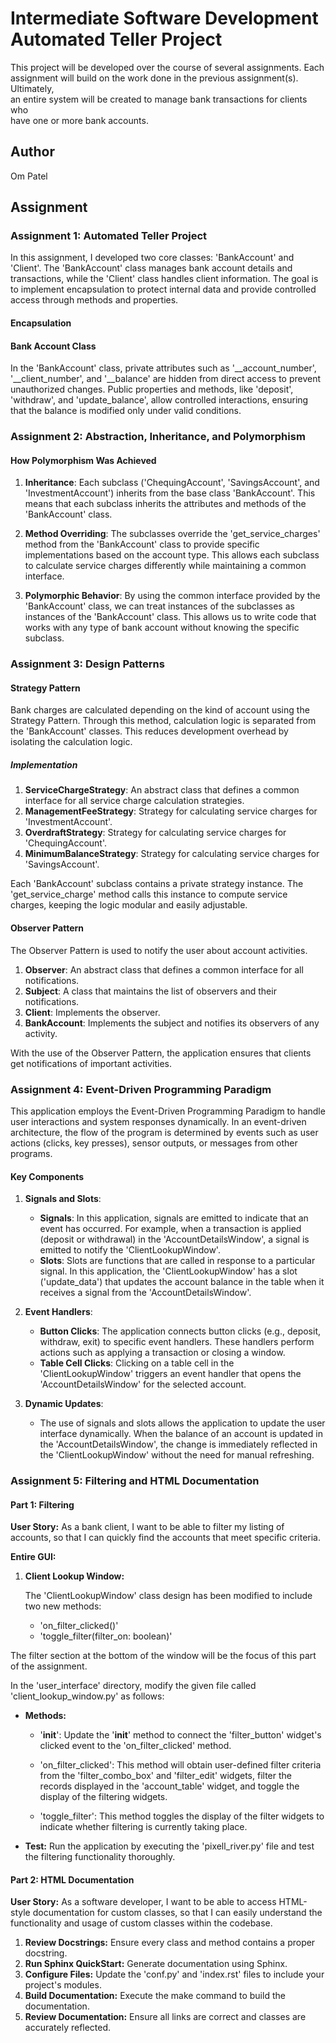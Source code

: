 # Intermediate Software Development Automated Teller Project

This project will be developed over the course of several assignments. Each  
assignment will build on the work done in the previous assignment(s). Ultimately,  
an entire system will be created to manage bank transactions for clients who  
have one or more bank accounts.

## Author

Om Patel

## Assignment

### Assignment 1: Automated Teller Project

In this assignment, I developed two core classes: 'BankAccount' and 'Client'. The 'BankAccount' class manages bank account details and transactions, while the 'Client' class handles client information. The goal is to implement encapsulation to protect internal data and provide controlled access through methods and properties.

#### Encapsulation

#### Bank Account Class

In the 'BankAccount' class, private attributes such as '__account_number', '__client_number', and '__balance' are hidden from direct access to prevent unauthorized changes. Public properties and methods, like 'deposit', 'withdraw', and 'update_balance', allow controlled interactions, ensuring that the balance is modified only under valid conditions.

### Assignment 2: Abstraction, Inheritance, and Polymorphism

#### How Polymorphism Was Achieved

1. **Inheritance**: Each subclass ('ChequingAccount', 'SavingsAccount', and 'InvestmentAccount') inherits from the base class 'BankAccount'. This means that each subclass inherits the attributes and methods of the 'BankAccount' class.

2. **Method Overriding**: The subclasses override the 'get_service_charges' method from the 'BankAccount' class to provide specific implementations based on the account type. This allows each subclass to calculate service charges differently while maintaining a common interface.

3. **Polymorphic Behavior**: By using the common interface provided by the 'BankAccount' class, we can treat instances of the subclasses as instances of the 'BankAccount' class. This allows us to write code that works with any type of bank account without knowing the specific subclass.

### Assignment 3: Design Patterns

#### Strategy Pattern

Bank charges are calculated depending on the kind of account using the Strategy Pattern. Through this method, calculation logic is separated from the 'BankAccount' classes. This reduces development overhead by isolating the calculation logic.

##### Implementation

1. **ServiceChargeStrategy**: An abstract class that defines a common interface for all service charge calculation strategies.
2. **ManagementFeeStrategy**: Strategy for calculating service charges for 'InvestmentAccount'.
3. **OverdraftStrategy**: Strategy for calculating service charges for 'ChequingAccount'.
4. **MinimumBalanceStrategy**: Strategy for calculating service charges for 'SavingsAccount'.

Each 'BankAccount' subclass contains a private strategy instance. The 'get_service_charge' method calls this instance to compute service charges, keeping the logic modular and easily adjustable.

#### Observer Pattern

The Observer Pattern is used to notify the user about account activities.

1. **Observer**: An abstract class that defines a common interface for all notifications.
2. **Subject**: A class that maintains the list of observers and their notifications.
3. **Client**: Implements the observer.
4. **BankAccount**: Implements the subject and notifies its observers of any activity.

With the use of the Observer Pattern, the application ensures that clients get notifications of important activities.

### Assignment 4: Event-Driven Programming Paradigm

This application employs the Event-Driven Programming Paradigm to handle user interactions and system responses dynamically. In an event-driven architecture, the flow of the program is determined by events such as user actions (clicks, key presses), sensor outputs, or messages from other programs.

#### Key Components

1. **Signals and Slots**:
    - **Signals**: In this application, signals are emitted to indicate that an event has occurred. For example, when a transaction is applied (deposit or withdrawal) in the 'AccountDetailsWindow', a signal is emitted to notify the 'ClientLookupWindow'.
    - **Slots**: Slots are functions that are called in response to a particular signal. In this application, the 'ClientLookupWindow' has a slot ('update_data') that updates the account balance in the table when it receives a signal from the 'AccountDetailsWindow'.

2. **Event Handlers**:
    - **Button Clicks**: The application connects button clicks (e.g., deposit, withdraw, exit) to specific event handlers. These handlers perform actions such as applying a transaction or closing a window.
    - **Table Cell Clicks**: Clicking on a table cell in the 'ClientLookupWindow' triggers an event handler that opens the 'AccountDetailsWindow' for the selected account.

3. **Dynamic Updates**:
    - The use of signals and slots allows the application to update the user interface dynamically. When the balance of an account is updated in the 'AccountDetailsWindow', the change is immediately reflected in the 'ClientLookupWindow' without the need for manual refreshing.

### Assignment 5: Filtering and HTML Documentation

#### Part 1: Filtering

**User Story:**
As a bank client, I want to be able to filter my listing of accounts, so that I can quickly find the accounts that meet specific criteria.

**Entire GUI:**

1. **Client Lookup Window:**

   The 'ClientLookupWindow' class design has been modified to include two new methods:
   - 'on_filter_clicked()'
   - 'toggle_filter(filter_on: boolean)'

The filter section at the bottom of the window will be the focus of this part of the assignment.

In the 'user_interface' directory, modify the given file called 'client_lookup_window.py' as follows:

- **Methods:**
  - '__init__': Update the '__init__' method to connect the 'filter_button' widget's clicked event to the 'on_filter_clicked' method.

  - 'on_filter_clicked': This method will obtain user-defined filter criteria from the 'filter_combo_box' and 'filter_edit' widgets, filter the records displayed in the 'account_table' widget, and toggle the display of the filtering widgets.
  
  - 'toggle_filter': This method toggles the display of the filter widgets to indicate whether filtering is currently taking place.

- **Test:** Run the application by executing the 'pixell_river.py' file and test the filtering functionality thoroughly.

#### Part 2: HTML Documentation

**User Story:**
As a software developer, I want to be able to access HTML-style documentation for custom classes, so that I can easily understand the functionality and usage of custom classes within the codebase.

1. **Review Docstrings:** Ensure every class and method contains a proper docstring.
2. **Run Sphinx QuickStart:** Generate documentation using Sphinx.
3. **Configure Files:** Update the 'conf.py' and 'index.rst' files to include your project's modules.
4. **Build Documentation:** Execute the make command to build the documentation.
5. **Review Documentation:** Ensure all links are correct and classes are accurately reflected.
